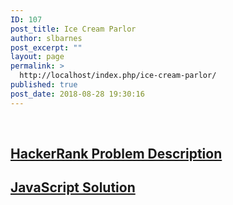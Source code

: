 ```yaml
---
ID: 107
post_title: Ice Cream Parlor
author: slbarnes
post_excerpt: ""
layout: page
permalink: >
  http://localhost/index.php/ice-cream-parlor/
published: true
post_date: 2018-08-28 19:30:16
---
```

  
## <a href="https://www.hackerrank.com/challenges/icecream-parlor/problem" target="_blank" rel="noopener">HackerRank Problem Description</a>

## [JavaScript Solution][1]  

 [1]: /index.php/ice-cream-parlor/ice-cream-parlor-javascript